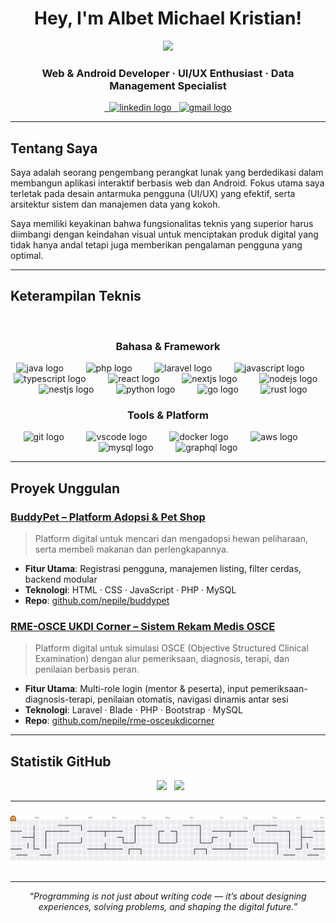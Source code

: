 <div align="center">

# Hey, I'm Albet Michael Kristian!
<div align="center">
  <img height="150" src="https://media.giphy.com/media/M9gbBd9nbDrOTu1Mqx/giphy.gif"  />
</div>

### Web & Android Developer · UI/UX Enthusiast · Data Management Specialist

<a href="https://www.linkedin.com/in/albet-michael-kristian">
  <img src="https://img.shields.io/static/v1?message=LinkedIn&logo=linkedin&label=&color=0077B5&logoColor=white&labelColor=&style=for-the-badge" height="25" alt="linkedin logo" />
</a>
<a href="mailto:albertmichael221@gmail.com">
  <img src="https://img.shields.io/static/v1?message=Email&logo=gmail&label=&color=D14836&logoColor=white&labelColor=&style=for-the-badge" height="25" alt="gmail logo" />
</a>
</div>

---

## Tentang Saya

Saya adalah seorang pengembang perangkat lunak yang berdedikasi dalam membangun aplikasi interaktif berbasis web dan Android. Fokus utama saya terletak pada desain antarmuka pengguna (UI/UX) yang efektif, serta arsitektur sistem dan manajemen data yang kokoh.

Saya memiliki keyakinan bahwa fungsionalitas teknis yang superior harus diimbangi dengan keindahan visual untuk menciptakan produk digital yang tidak hanya andal tetapi juga memberikan pengalaman pengguna yang optimal.

---

## Keterampilan Teknis

<div align="center">
  <h3>Bahasa & Framework</h3>
  <img src="https://skillicons.dev/icons?i=java" height="50" alt="java logo" />
  <img width="12" />
  <img src="https://skillicons.dev/icons?i=php" height="50" alt="php logo" />
  <img width="12" />
  <img src="https://skillicons.dev/icons?i=laravel" height="50" alt="laravel logo" />
  <img width="12" />
  <img src="https://skillicons.dev/icons?i=js" height="50" alt="javascript logo" />
  <img width="12" />
  <img src="https://skillicons.dev/icons?i=ts" height="50" alt="typescript logo" />
  <img width="12" />
  <img src="https://skillicons.dev/icons?i=react" height="50" alt="react logo" />
  <img width="12" />
  <img src="https://skillicons.dev/icons?i=nextjs" height="50" alt="nextjs logo" />
  <img width="12" />
  <img src="https://skillicons.dev/icons?i=nodejs" height="50" alt="nodejs logo" />
  <img width="12" />
  <img src="https://skillicons.dev/icons?i=nestjs" height="50" alt="nestjs logo" />
  <img width="12" />
  <img src="https://skillicons.dev/icons?i=py" height="50" alt="python logo" />
  <img width="12" />
  <img src="https://skillicons.dev/icons?i=go" height="50" alt="go logo" />
  <img width="12" />
  <img src="https://skillicons.dev/icons?i=rust" height="50" alt="rust logo" />
  <h3>Tools & Platform</h3>
  <img src="https://skillicons.dev/icons?i=git" height="50" alt="git logo" />
  <img width="12" />
  <img src="https://skillicons.dev/icons?i=vscode" height="50" alt="vscode logo" />
  <img width="12" />
  <img src="https://skillicons.dev/icons?i=docker" height="50" alt="docker logo" />
  <img width="12" />
  <img src="https://skillicons.dev/icons?i=aws" height="50" alt="aws logo" />
  <img width="12" />
  <img src="https://skillicons.dev/icons?i=mysql" height="50" alt="mysql logo" />
  <img width="12" />
  <img src="https://skillicons.dev/icons?i=graphql" height="50" alt="graphql logo" />
</div>

---

## Proyek Unggulan

### [BuddyPet – Platform Adopsi & Pet Shop](https://github.com/nepile/buddypet.git)

> Platform digital untuk mencari dan mengadopsi hewan peliharaan, serta membeli makanan dan perlengkapannya.

-   **Fitur Utama**: Registrasi pengguna, manajemen listing, filter cerdas, backend modular
-   **Teknologi**: HTML · CSS · JavaScript · PHP · MySQL
-   **Repo**: [github.com/nepile/buddypet](https://github.com/nepile/buddypet)

### [RME-OSCE UKDI Corner – Sistem Rekam Medis OSCE](https://github.com/nepile/rme-osceukdicorner)

> Platform digital untuk simulasi OSCE (Objective Structured Clinical Examination) dengan alur pemeriksaan, diagnosis, terapi, dan penilaian berbasis peran.

-   **Fitur Utama**: Multi-role login (mentor & peserta), input pemeriksaan-diagnosis-terapi, penilaian otomatis, navigasi dinamis antar sesi
-   **Teknologi**: Laravel · Blade · PHP · Bootstrap · MySQL
-   **Repo**: [github.com/nepile/rme-osceukdicorner](https://github.com/nepile/rme-osceukdicorner)

---

## Statistik GitHub

<div align="center">
  <img src="https://github-readme-stats.vercel.app/api?username=4lDev&show_icons=true&theme=radical&rank_icon=github" width="420"/>
  <img src="https://github-readme-stats.vercel.app/api/top-langs/?username=4lDev&layout=compact&theme=radical" width="330"/>
</div>

---

###

<picture>
  <source media="(prefers-color-scheme: dark)" srcset="https://raw.githubusercontent.com/4lDev/4lDev/output/pacman-contribution-graph-dark.svg">
  <source media="(prefers-color-scheme: light)" srcset="https://raw.githubusercontent.com/4lDev/4lDev/output/pacman-contribution-graph.svg">
  <img alt="pacman contribution graph" src="https://raw.githubusercontent.com/4lDev/4lDev/output/pacman-contribution-graph.svg">
</picture>

###

---

<div align="center">

_“Programming is not just about writing code — it’s about designing experiences, solving problems, and shaping the digital future.”_

</div>
